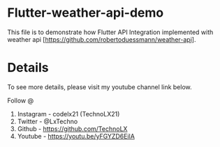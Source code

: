 # Flutter-weather-api-demo

This file is to demonstrate how Flutter API Integration implemented with weather api [https://github.com/robertoduessmann/weather-api].

# Details

To see more details, please visit my youtube channel link below.

Follow @

1. Instagram - codelx21 (TechnoLX21)
2. Twitter - @LxTechno
3. Github - https://github.com/TechnoLX
4. Youtube - https://youtu.be/yFGYZD6EilA
